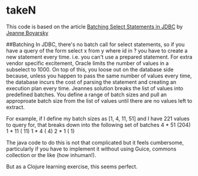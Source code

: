 takeN
=====

This code is based on the article
[Batching Select Statements in JDBC](http://www.javaranch.com/journal/200510/Journal200510.jsp#a2) by [Jeanne Boyarsky](http://www.coderanch.com/how-to/java/ActiveStaff#JeanneBoyarsky)

##Batching
In JDBC, there's no batch call for select statements, so if you have a query of
the form 
    select x from y where id in ? 
you have to create a new statement
every time. i.e. you can't use a prepared statement. For extra vendor specific
excitement, Oracle limits the number of values in a subselect to 1000.
On top of this, you loose out on the database side because, unless you happen
to pass the same number of values every time, the database incurs the cost of
parsing the statement and creating an execution plan every time.
Jeannes solution breaks the list of values into predefined batches. You define
a range of batch sizes and pull an approproate batch size from the list of
values until there are no values left to extract.

For example, if I define my batch sizes as [1, 4, 11, 51] and I have 221 values
to query for, that breaks down into the following set of batches
    4 * 51 (204)
    1 * 11 ( 11)
    1 *  4 (  4)
    2 *  1 (  1)

The java code to do this is not that complicated but it feels
cumbersome, particularly if you have to implement it without using Guice,
commons collection or the like (how inhuman!).

But as a Clojure learning exercise, this seems perfect. 
